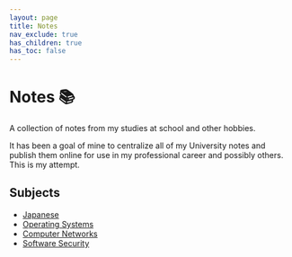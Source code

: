 ```yaml
---
layout: page
title: Notes
nav_exclude: true
has_children: true
has_toc: false
---
```

# Notes 📚

A collection of notes from my studies at school and other hobbies.

It has been a goal of mine to centralize all of my University notes and publish them online for use in my professional career and possibly others. This is my attempt.

## Subjects
- [Japanese](/docs/japanese/japan.md)
- [Operating Systems](/docs/operating-systems/operating-systems.md)
- [Computer Networks](/docs/computer-networks/computer-networks.md)
- [Software Security](/docs/software-security/software-security.md)




